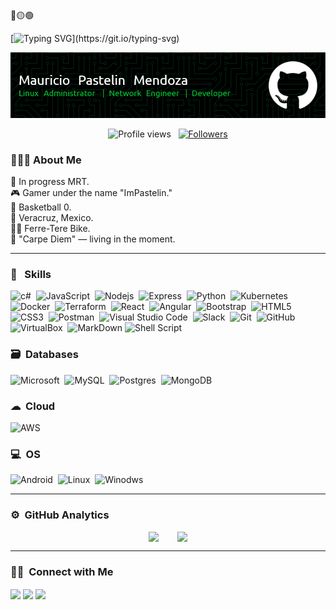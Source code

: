 <div>
🔴🟡🟢

<br>

</div>
 <!--Letra Inicio-->
 
[![Typing SVG](https://readme-typing-svg.herokuapp.com?font=Architects+Daughter&color=00c732&size=40&lines=>Hello,world!_)](https://git.io/typing-svg)

 <!--Banner--> 
![Banner](Banner-PastelinM.png)

 <!--Seguidores--> 
<p align="center">
  <img src="https://komarev.com/ghpvc/?username=PastelinM&color=00c732" alt="Profile views" />
  &nbsp;
  <a href="https://github.com/PastelinM?tab=followers">
    <img src="https://img.shields.io/github/followers/PastelinM?style=social" alt="Followers" />
  </a>
</p>


### 👨🏻‍💻 About Me

📡 In progress MRT.    
🎮 Gamer under the name "ImPastelin."   
🏀 Basketball 0.   
📍 Veracruz, Mexico.   
🚵‍♂️ Ferre-Tere Bike.   
🧠 "Carpe Diem" — living in the moment.


 <!--Skills--> 
---
###  🚀 &nbsp; Skills
![c#](https://img.shields.io/badge/C%23-239120?style=for-the-badge&logo=c-sharp&logoColor=white)&nbsp;
![JavaScript](https://img.shields.io/badge/javascript-%23323330.svg?style=for-the-badge&logo=javascript&logoColor=%23F7DF1E)&nbsp;
![Nodejs](https://img.shields.io/badge/Node.js-43853D?style=for-the-badge&logo=node.js&logoColor=white)&nbsp;
![Express](https://img.shields.io/badge/express-000000.svg?style=for-the-badge&logo=express&logoColor=white")&nbsp;
![Python](https://img.shields.io/badge/python-3670A0?style=for-the-badge&logo=python&logoColor=ffdd54)&nbsp;
![Kubernetes](https://img.shields.io/badge/Kubernetes-326CE5?style=for-the-badge&logo=Kubernetes&logoColor=white)&nbsp;
![Docker](https://img.shields.io/badge/docker-2496ED.svg?style=for-the-badge&logo=docker&logoColor=white)&nbsp;
![Terraform](https://img.shields.io/badge/Terraform-623CE4?style=for-the-badge&logo=terraform&logoColor=white)&nbsp;
![React](https://img.shields.io/badge/React-20232A?style=for-the-badge&logo=react&logoColor=61DAFB)&nbsp;
![Angular](https://img.shields.io/badge/Angular-DD0031?style=for-the-badge&logo=angular&logoColor=white)&nbsp;
![Bootstrap](https://img.shields.io/badge/bootstrap-%23563D7C.svg?style=for-the-badge&logo=bootstrap&logoColor=white)&nbsp;
![HTML5](https://img.shields.io/badge/html5-%23E34F26.svg?style=for-the-badge&logo=html5&logoColor=white)&nbsp;
![CSS3](https://img.shields.io/badge/css3-%231572B6.svg?style=for-the-badge&logo=css3&logoColor=white)&nbsp;
![Postman](https://img.shields.io/badge/Postman-FF6C37?style=for-the-badge&logo=postman&logoColor=white)&nbsp;
![Visual Studio Code](https://img.shields.io/badge/Visual%20Studio%20Code-0078d7.svg?style=for-the-badge&logo=visual-studio-code&logoColor=white)&nbsp;
![Slack](https://img.shields.io/badge/Slack-4A154B?style=for-the-badge&logo=slack&logoColor=white)&nbsp;
![Git](https://img.shields.io/badge/git-%23F05033.svg?style=for-the-badge&logo=git&logoColor=white)&nbsp;
![GitHub](https://img.shields.io/badge/github-%23121011.svg?style=for-the-badge&logo=github&logoColor=white)&nbsp;
![VirtualBox](https://img.shields.io/badge/virtualbox-183A61.svg?style=for-the-badge&logo=virtualbox&logoColor=white)&nbsp;
![MarkDown](https://img.shields.io/badge/Markdown-000000?style=for-the-badge&logo=markdown&logoColor=white)
![Shell Script](https://img.shields.io/badge/Shell_Script-121011?style=for-the-badge&logoColor=white)
 
 ### 🗃 &nbsp;Databases
![Microsoft](https://img.shields.io/badge/Microsoft_SQL_Server-CC2927?style=for-the-badge&logo=microsoft-sql-server&logoColor=white)&nbsp;
![MySQL](https://img.shields.io/badge/MySQL-005C84?style=for-the-badge&logo=mysql&logoColor=white)&nbsp;
![Postgres](https://img.shields.io/badge/postgres-%23316192.svg?style=for-the-badge&logo=postgresql&logoColor=white)&nbsp;
![MongoDB](https://img.shields.io/badge/MongoDB-%234ea94b.svg?style=for-the-badge&logo=mongodb&logoColor=white)&nbsp;

### ☁ &nbsp;Cloud
![AWS](https://img.shields.io/badge/Amazon_AWS-FF9900?style=for-the-badge&logo=amazonaws&logoColor=white)&nbsp;

### 💻 &nbsp;OS
![Android](https://img.shields.io/badge/Android-3DDC84?style=for-the-badge&logo=android&logoColor=white)&nbsp;
![Linux](https://img.shields.io/badge/Linux-FCC624?style=for-the-badge&logo=linux&logoColor=black)&nbsp;
![Winodws](https://img.shields.io/badge/Windows-0078D6?style=for-the-badge&logo=windows&logoColor=white)&nbsp;

---
 <!--Analitica--> 
### ⚙️ &nbsp;GitHub Analytics
<div style="display: flex; justify-content: center; gap:30px; flex-wrap: wrap;">
    <img style="max-width: 100%; height: auto;" src="https://github-readme-stats.vercel.app/api?username=PastelinM&show_icons=true&theme=dark&text_color=ffff"/>
    <img style="max-width: 100%; height: auto;" src="https://github-readme-stats.vercel.app/api/top-langs?username=PastelinM&layout=compact&show_icons=true&theme=dark&text_color=ffff" />
</div>
 
<!--Contacto--> 
---
### 🤝🏻 &nbsp;Connect with Me
<p>  
    <a href="https://www.linkedin.com/in/pastelinm/" target="blank"><img align="center" src="https://img.shields.io/badge/LinkedIn-0077B5?style=for-the-badge&logo=linkedin&logoColor=white"/></a>
    <a href="https://x.com/ImPastelin" target="blank"><img align="center" src="https://img.shields.io/badge/Twitter-1DA1F2?style=for-the-badge&logo=twitter&logoColor=white"/></a>
    <a href="https://www.instagram.com/impastelin?igsh=MXVodzh2Znd4dnV5ZA==" target="blank"><img align="center" src="https://img.shields.io/badge/Instagram-E4405F?style=for-the-badge&logo=instagram&logoColor=white"/></a>
</p>
 
